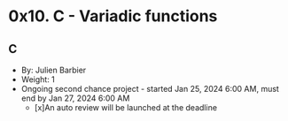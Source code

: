 # 0x10. C - Variadic functions #

## C ##
 * By: Julien Barbier
  * Weight: 1
  * Ongoing second chance project - started Jan 25, 2024 6:00 AM, must end by Jan 27, 2024 6:00 AM
    - [x]An auto review will be launched at the deadline